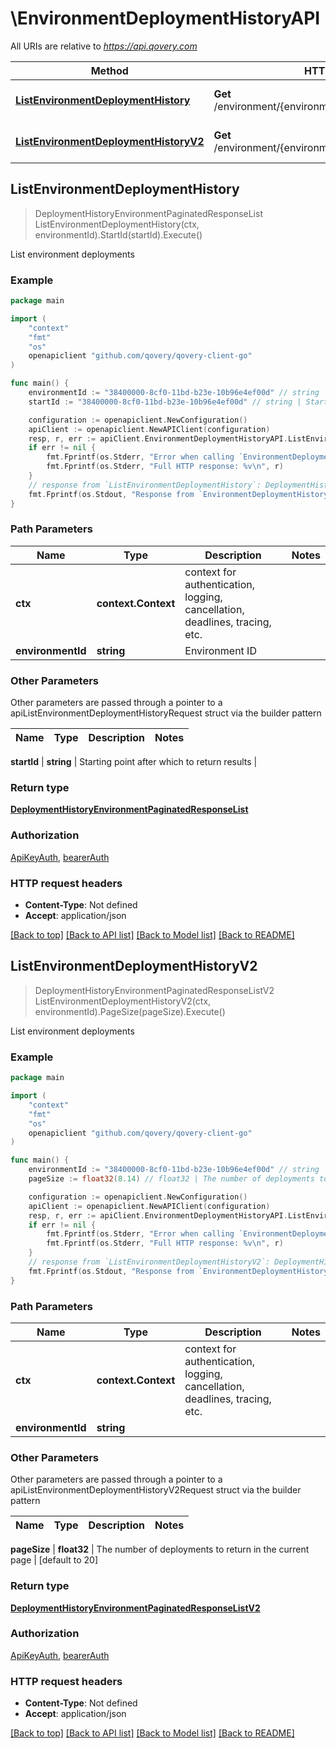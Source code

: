 # \EnvironmentDeploymentHistoryAPI

All URIs are relative to *https://api.qovery.com*

Method | HTTP request | Description
------------- | ------------- | -------------
[**ListEnvironmentDeploymentHistory**](EnvironmentDeploymentHistoryAPI.md#ListEnvironmentDeploymentHistory) | **Get** /environment/{environmentId}/deploymentHistory | List environment deployments
[**ListEnvironmentDeploymentHistoryV2**](EnvironmentDeploymentHistoryAPI.md#ListEnvironmentDeploymentHistoryV2) | **Get** /environment/{environmentId}/deploymentHistoryV2 | List environment deployments



## ListEnvironmentDeploymentHistory

> DeploymentHistoryEnvironmentPaginatedResponseList ListEnvironmentDeploymentHistory(ctx, environmentId).StartId(startId).Execute()

List environment deployments



### Example

```go
package main

import (
	"context"
	"fmt"
	"os"
	openapiclient "github.com/qovery/qovery-client-go"
)

func main() {
	environmentId := "38400000-8cf0-11bd-b23e-10b96e4ef00d" // string | Environment ID
	startId := "38400000-8cf0-11bd-b23e-10b96e4ef00d" // string | Starting point after which to return results (optional)

	configuration := openapiclient.NewConfiguration()
	apiClient := openapiclient.NewAPIClient(configuration)
	resp, r, err := apiClient.EnvironmentDeploymentHistoryAPI.ListEnvironmentDeploymentHistory(context.Background(), environmentId).StartId(startId).Execute()
	if err != nil {
		fmt.Fprintf(os.Stderr, "Error when calling `EnvironmentDeploymentHistoryAPI.ListEnvironmentDeploymentHistory``: %v\n", err)
		fmt.Fprintf(os.Stderr, "Full HTTP response: %v\n", r)
	}
	// response from `ListEnvironmentDeploymentHistory`: DeploymentHistoryEnvironmentPaginatedResponseList
	fmt.Fprintf(os.Stdout, "Response from `EnvironmentDeploymentHistoryAPI.ListEnvironmentDeploymentHistory`: %v\n", resp)
}
```

### Path Parameters


Name | Type | Description  | Notes
------------- | ------------- | ------------- | -------------
**ctx** | **context.Context** | context for authentication, logging, cancellation, deadlines, tracing, etc.
**environmentId** | **string** | Environment ID | 

### Other Parameters

Other parameters are passed through a pointer to a apiListEnvironmentDeploymentHistoryRequest struct via the builder pattern


Name | Type | Description  | Notes
------------- | ------------- | ------------- | -------------

 **startId** | **string** | Starting point after which to return results | 

### Return type

[**DeploymentHistoryEnvironmentPaginatedResponseList**](DeploymentHistoryEnvironmentPaginatedResponseList.md)

### Authorization

[ApiKeyAuth](../README.md#ApiKeyAuth), [bearerAuth](../README.md#bearerAuth)

### HTTP request headers

- **Content-Type**: Not defined
- **Accept**: application/json

[[Back to top]](#) [[Back to API list]](../README.md#documentation-for-api-endpoints)
[[Back to Model list]](../README.md#documentation-for-models)
[[Back to README]](../README.md)


## ListEnvironmentDeploymentHistoryV2

> DeploymentHistoryEnvironmentPaginatedResponseListV2 ListEnvironmentDeploymentHistoryV2(ctx, environmentId).PageSize(pageSize).Execute()

List environment deployments



### Example

```go
package main

import (
	"context"
	"fmt"
	"os"
	openapiclient "github.com/qovery/qovery-client-go"
)

func main() {
	environmentId := "38400000-8cf0-11bd-b23e-10b96e4ef00d" // string | 
	pageSize := float32(8.14) // float32 | The number of deployments to return in the current page (optional) (default to 20)

	configuration := openapiclient.NewConfiguration()
	apiClient := openapiclient.NewAPIClient(configuration)
	resp, r, err := apiClient.EnvironmentDeploymentHistoryAPI.ListEnvironmentDeploymentHistoryV2(context.Background(), environmentId).PageSize(pageSize).Execute()
	if err != nil {
		fmt.Fprintf(os.Stderr, "Error when calling `EnvironmentDeploymentHistoryAPI.ListEnvironmentDeploymentHistoryV2``: %v\n", err)
		fmt.Fprintf(os.Stderr, "Full HTTP response: %v\n", r)
	}
	// response from `ListEnvironmentDeploymentHistoryV2`: DeploymentHistoryEnvironmentPaginatedResponseListV2
	fmt.Fprintf(os.Stdout, "Response from `EnvironmentDeploymentHistoryAPI.ListEnvironmentDeploymentHistoryV2`: %v\n", resp)
}
```

### Path Parameters


Name | Type | Description  | Notes
------------- | ------------- | ------------- | -------------
**ctx** | **context.Context** | context for authentication, logging, cancellation, deadlines, tracing, etc.
**environmentId** | **string** |  | 

### Other Parameters

Other parameters are passed through a pointer to a apiListEnvironmentDeploymentHistoryV2Request struct via the builder pattern


Name | Type | Description  | Notes
------------- | ------------- | ------------- | -------------

 **pageSize** | **float32** | The number of deployments to return in the current page | [default to 20]

### Return type

[**DeploymentHistoryEnvironmentPaginatedResponseListV2**](DeploymentHistoryEnvironmentPaginatedResponseListV2.md)

### Authorization

[ApiKeyAuth](../README.md#ApiKeyAuth), [bearerAuth](../README.md#bearerAuth)

### HTTP request headers

- **Content-Type**: Not defined
- **Accept**: application/json

[[Back to top]](#) [[Back to API list]](../README.md#documentation-for-api-endpoints)
[[Back to Model list]](../README.md#documentation-for-models)
[[Back to README]](../README.md)

